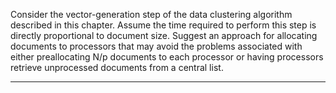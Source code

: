 Consider the vector-generation step of the data clustering algorithm
described in this chapter. Assume the time required to perform this step is
directly proportional to document size. Suggest an approach for
allocating documents to processors that may avoid the problems
associated with either preallocating N/p documents to each processor or
having processors retrieve unprocessed documents from a central list.

---